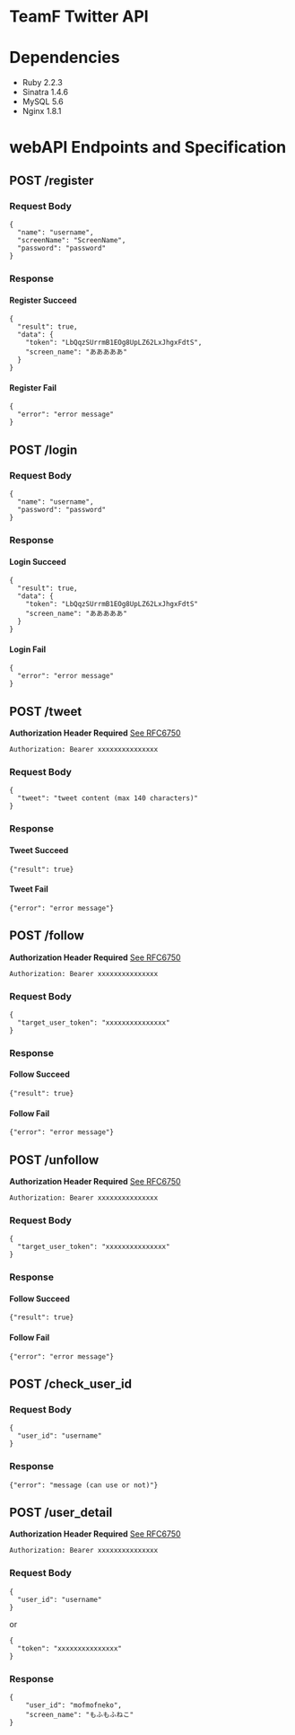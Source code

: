 # TeamF Twitter API

# Dependencies
- Ruby 2.2.3
- Sinatra 1.4.6
- MySQL 5.6
- Nginx 1.8.1

# webAPI Endpoints and Specification

## POST /register
### Request Body
```:json
{
  "name": "username",
  "screenName": "ScreenName",
  "password": "password"
}
```

### Response
#### Register Succeed
```:json
{
  "result": true,
  "data": {
    "token": "LbQqzSUrrmB1EOg8UpLZ62LxJhgxFdtS",
    "screen_name": "あああああ"
  }
}
```
#### Register Fail
```:json
{
  "error": "error message"
}
```

## POST /login
### Request Body
```:json
{
  "name": "username",
  "password": "password"
}
```

### Response
#### Login Succeed
```:json
{
  "result": true,
  "data": {
    "token": "LbQqzSUrrmB1EOg8UpLZ62LxJhgxFdtS"
    "screen_name": "あああああ"
  }
}
```

#### Login Fail
```:json
{
  "error": "error message"
}
```

## POST /tweet
**Authorization Header Required**
[See RFC6750](https://tools.ietf.org/html/rfc6750)

`Authorization: Bearer xxxxxxxxxxxxxxx`

### Request Body
```:json
{
  "tweet": "tweet content (max 140 characters)"
}
```

### Response
#### Tweet Succeed
```:json
{"result": true}
```

#### Tweet Fail
```:json
{"error": "error message"}
```

## POST /follow
**Authorization Header Required**
[See RFC6750](https://tools.ietf.org/html/rfc6750)

`Authorization: Bearer xxxxxxxxxxxxxxx`

### Request Body
```:json
{
  "target_user_token": "xxxxxxxxxxxxxxx"
}
```

### Response
#### Follow Succeed
```:json
{"result": true}
```

#### Follow Fail
```:json
{"error": "error message"}
```

## POST /unfollow
**Authorization Header Required**
[See RFC6750](https://tools.ietf.org/html/rfc6750)

`Authorization: Bearer xxxxxxxxxxxxxxx`

### Request Body
```:json
{
  "target_user_token": "xxxxxxxxxxxxxxx"
}
```

### Response
#### Follow Succeed
```:json
{"result": true}
```

#### Follow Fail
```:json
{"error": "error message"}
```

## POST /check_user_id
### Request Body
```:json
{
  "user_id": "username"
}
```

### Response
```:json
{"error": "message (can use or not)"}
```

## POST /user_detail
**Authorization Header Required**
[See RFC6750](https://tools.ietf.org/html/rfc6750)

`Authorization: Bearer xxxxxxxxxxxxxxx`

### Request Body
```:json
{
  "user_id": "username"
}
```

or
```:json
{
  "token": "xxxxxxxxxxxxxxx"
}
```

### Response
```:json
{
    "user_id": "mofmofneko",
    "screen_name": "もふもふねこ"
}
```
